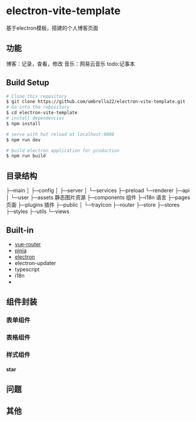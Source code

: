 # electron-vite-template
基于electron模板，搭建的个人博客页面

## 功能
博客：记录，查看，修改
音乐：网易云音乐
todo:记事本

## Build Setup

```bash
# Clone this repository
$ git clone https://github.com/umbrella22/electron-vite-template.git
# Go into the repository
$ cd electron-vite-template
# install dependencies
$ npm install

# serve with hot reload at localhost:9080
$ npm run dev

# build electron application for production
$ npm run build


```




## 目录结构
├─main
│  ├─config
│  ├─server
│  └─services
├─preload
└─renderer
    ├─api
    │  └─user
    ├─assets 静态图片资源
    ├─components 组件
    ├─i18n 语言
    ├─pages 页面
    ├─plugins 插件
    ├─public
    │  └─trayIcon
    ├─router
    ├─store
    ├─stores
    ├─styles
    ├─utils
    └─views


## Built-in
- [vue-router](https://next.router.vuejs.org/index.html)
- [pinia](https://pinia.esm.dev/)
- [electron](http://www.electronjs.org/docs)
- electron-updater
- typescript
- i18n
- 


## 组件封装
### 表单组件


### 表格组件


### 样式组件
#### star

### 



## 问题



## 其他